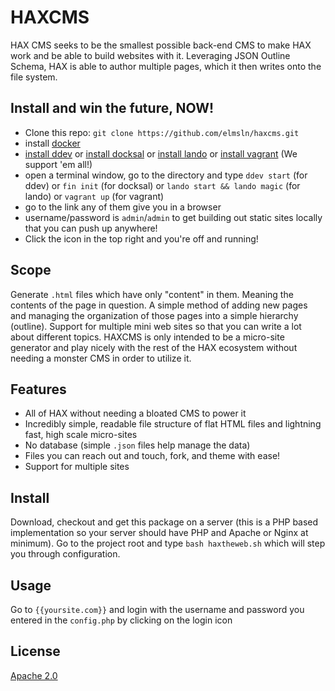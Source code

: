 # HAXCMS
HAX CMS seeks to be the smallest possible back-end CMS to make HAX work and be able to build websites with it. Leveraging JSON Outline Schema, HAX is able to author multiple pages, which it then writes onto the file system.

## Install and win the future, NOW!
- Clone this repo: `git clone https://github.com/elmsln/haxcms.git`
- install [docker](https://store.docker.com/search?type=edition&offering=community)
- [install ddev](https://ddev.readthedocs.io/en/latest/#installation) or [install docksal](https://docksal.io/installation/) or [install lando](https://docs.devwithlando.io/installation/installing.html) or [install vagrant](https://www.vagrantup.com/downloads.html) (We support 'em all!)
- open a terminal window, go to the directory and type `ddev start` (for ddev) or `fin init` (for docksal) or `lando start && lando magic` (for lando) or `vagrant up` (for vagrant)
- go to the link any of them give you in a browser
- username/password is `admin`/`admin` to get building out static sites locally that you can push up anywhere!
- Click the icon in the top right and you're off and running!

## Scope
Generate `.html` files which have only "content" in them. Meaning the contents of the page in question. A simple method of adding new pages and managing the organization of those pages into a simple hierarchy (outline). Support for multiple mini web sites so that you can write a lot about different topics. HAXCMS is only intended to be a micro-site generator and play nicely with the rest of the HAX ecosystem without needing a monster CMS in order to utilize it.

## Features
- All of HAX without needing a bloated CMS to power it
- Incredibly simple, readable file structure of flat HTML files and lightning fast, high scale micro-sites
- No database (simple `.json` files help manage the data)
- Files you can reach out and touch, fork, and theme with ease!
- Support for multiple sites

## Install
Download, checkout and get this package on a server (this is a PHP based implementation so your server should have PHP and Apache or Nginx at minimum). Go to the project root and type `bash haxtheweb.sh` which will step you through configuration.

## Usage
Go to `{{yoursite.com}}` and login with the username and password you entered in the `config.php` by clicking on the login icon

## License
[Apache 2.0](LICENSE.md)

